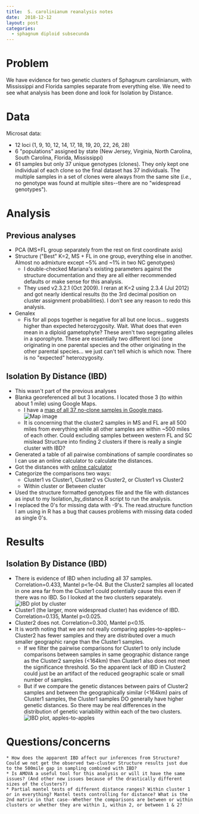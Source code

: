 ```yaml
---
title:  S. carolinianum reanalysis notes
date:  2018-12-12
layout: post
categories:
  - sphagnum diploid subsecunda
---
```


# Problem

We have evidence for two genetic clusters of Sphagnum carolinianum, with Mississippi and Florida samples separate from everything else. We need to see what analysis has been done and look for Isolation by Distance.

# Data

Microsat data:
  * 12 loci (1, 9, 10, 12, 14, 17, 18, 19, 20, 22, 26, 28)
  * 6 "populations" assigned by state (New Jersey, Virginia, North Carolina, South Carolina, Florida, Mississippi)
  * 61 samples but only 37 unique genotypes (clones). They only kept one individual of each clone so the final dataset has 37 individuals. The multiple samples in a set of clones were always from the same site (_i.e._, no genotype was found at multiple sites--there are no "widespread genotypes").

# Analysis

## Previous analyses
  * PCA (MS+FL group separately from the rest on first coordinate axis)
  * Structure ("Best" K=2, MS + FL in one group, everything else in another. Almost no admixture except ~5% and ~1% in two NC genotypes)
    - I double-checked Mariana's existing parameters against the structure documentation and they are all either recommended defaults or make sense for this analysis.
    - They used v2.3.2.1 (Oct 2009). I reran at K=2 using 2.3.4 (Jul 2012) and got nearly identical results (to the 3rd decimal position on cluster assignment probabilities). I don't see any reason to redo this analysis.
  * Genalex
    - Fis for all pops together is negative for all but one locus... suggests higher than expected heterozygosity.  Wait. What does that even mean in a diploid gametophyte? These aren't two segregating alleles in a sporophyte. These are essentially two different loci (one originating in one parental species and the other originating in the other parental species... we just can't tell which is which now. There is no "expected" heterozygosity.

## Isolation By Distance (IBD)

  * This wasn't part of the previous analyses
  * Blanka georeferenced all but 3 locations. I located those 3 (to within about 1 mile) using Google Maps.
    - I have a [map of all 37 no-clone samples in Google maps][2]. ![Map image][image1]
    - It is concerning that the cluster2 samples in MS and FL are all 500 miles from everything while all other samples are within ~500 miles of each other. Could excluding samples between western FL and SC mislead Structure into finding 2 clusters if there is really a single cluster with IBD?
  * Generated a table of all pairwise combinations of sample coordinates so I can use an online calculator to calculate the distances.
  * Got the distances with [online calculator][1]
  * Categorize the comparisons two ways:
    - Cluster1 vs Cluster1, Cluster2 vs Cluster2, or Cluster1 vs Cluster2
    - Within cluster or Between cluster
  * Used the structure formatted genotypes file and the file with distances as input to my Isolation_by_distance.R script to run the analysis.
  * I replaced the 0's for missing data with -9's. The read.structure function I am using in R has a bug that causes problems with missing data coded as single 0's.

# Results

## Isolation By Distance (IBD)

  * There is evidence of IBD when including all 37 samples. Correlation=0.433, Mantel p<1e-04. But the Cluster2 samples all located in one area far from the Cluster1 could potentially cause this even if there was no IBD. So I looked at the two clusters separately. ![IBD plot by cluster][image2]
  * Cluster1 (the larger, more widespread cluster) has evidence of IBD. Correlation=0.135, Mantel p<0.025.
  * Cluster2 does not. Correlation=0.300, Mantel p<0.15.
  * It is worth noting that we are not really comparing apples-to-apples--Cluster2 has fewer samples and they are distributed over a much smaller geographic range than the Cluster1 samples.
    - If we filter the pairwise comparisons for Cluster1 to only include comparisons between samples in same geographic distance range as the Cluster2 samples (<164km) then Cluster1 also does not meet the significance threshold. So the apparent lack of IBD in Cluster2 could just be an artifact of the reduced geographic scale or small number of samples.
    - But if we compare the genetic distances between pairs of Cluster2 samples and between the geographically similar (<164km) pairs of Cluster1 samples, the Cluster1 samples DO generally have higher genetic distances. So there may be real differences in the distribution of genetic variability within each of the two clusters. ![IBD plot, apples-to-apples][image3]

# Questions/concerns

    * How does the apparent IBD affect our inferences from Structure? Could we not get the observed two-cluster Structure results just due to the 500mile gap in sampling combined with IBD?
    * Is AMOVA a useful tool for this analysis or will it have the same issues? (And other new issues because of the drastically different sizes of the clusters?)
    * Partial mantel tests of different distance ranges? Within cluster 1 or in everything? Mantel tests controlling for distance? What is the 2nd matrix in that case--Whether the comparisons are between or within clusters or whether they are within 1, within 2, or between 1 & 2?

[image1]: {{site.image_path}}S_carolinianum_site_map.png
[image2]: {{site.image_path}}S_carolinianum_IBD_by_cluster.png
[image3]: {{site.image_path}}S_carolinianum_IBD_apples_to_apples.png

[1]: http://www.stevemorse.org/nearest/distancebatch.html
[2]: https://drive.google.com/open?id=1cWk3ho2RuQc4NRAgKqdivB_V_C4BtNpd&usp=sharing
